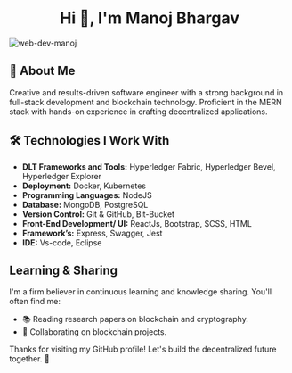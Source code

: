 <h1 align="center">Hi 👋, I'm Manoj Bhargav</h1>

<p align="left"> <img src="https://komarev.com/ghpvc/?username=web-dev-manoj&label=Profile%20views&color=0e75b6&style=flat" alt="web-dev-manoj" /> </p>


## 🚀 About Me

Creative and results-driven software engineer with a strong background in full-stack development and blockchain technology. Proficient in the MERN stack with hands-on experience in crafting decentralized applications.

## 🛠️ Technologies I Work With
* **DLT Frameworks and Tools:** Hyperledger Fabric, Hyperledger Bevel, Hyperledger Explorer 
* **Deployment:** Docker, Kubernetes
* **Programming Languages:** NodeJS
* **Database:** MongoDB, PostgreSQL
* **Version Control:** Git & GitHub, Bit-Bucket
* **Front-End Development/ UI:** ReactJs, Bootstrap, SCSS, HTML 
* **Framework’s:** Express, Swagger, Jest 
* **IDE:** Vs-code, Eclipse

## Learning & Sharing
I'm a firm believer in continuous learning and knowledge sharing. You'll often find me:

- 📚 Reading research papers on blockchain and cryptography.
- 📢 Collaborating on blockchain projects.

Thanks for visiting my GitHub profile! Let's build the decentralized future together. 🌟





  
